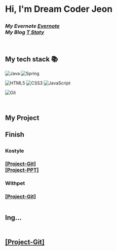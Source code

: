 
<h1> Hi, I'm Dream Coder Jeon

<p>
  <em>
    <h3>
    My Evernote
      <a href="https://www.evernote.com/client/web#?hm=true&">
       Evernote
      </a>
      <br>
    My Blog
      <a href="https://kun0227.tistory.com/">
      T Stoty
      </a>
    </h3>
  </em>
</p>

<br />
<h2> My tech stack 📚 </h2>

![Java](https://img.shields.io/badge/-Java-43853d?style=for-the-badge&logo=java&logoColor=white)
![Spring](https://img.shields.io/badge/-Spring-43853d?style=for-the-badge&logo=Spring&logoColor=white)

![HTML5](https://img.shields.io/badge/-HTML5-F05032?style=for-the-badge&logo=html5&logoColor=ffffff)
![CSS3](https://img.shields.io/badge/-CSS3-007ACC?style=for-the-badge&logo=css3)
![JavaScript](https://img.shields.io/badge/-JavaScript-%23F7DF1C?style=for-the-badge&logo=javascript&logoColor=000000&labelColor=%23F7DF1C&color=%23FFCE5A)

![Git](https://img.shields.io/badge/-Git-F05032?style=for-the-badge&logo=git&logoColor=ffffff)


<br/>

<h2>My Project</h2>
<table>
  <tbody>
    <tr>
      <h2>Finish<h2>
      <h3>
      Kostyle
      <h3>
        <a href="https://github.com/chaejiwoong/kostyle2.git" title="Kosta247 - Project">
        [Project-Git] 
        </a>
        <br>
        <a href ="https://drive.google.com/file/d/1Q2UW7whK2PynQQWhhfTGvFj10rCx7vWz/view?usp=share_link">
        [Project-PPT]
        </a>
        </tr>  
        
   <tbody>
    <tr>        
       <h3>
       Withpet
       <h3>
        <a href="https://github.com/jeon-kun/withpet.git" title="withPet - Project">
        [Project-Git] 
        </a>
        <br>
       
        
<table>
  <tbody>
    <tr>        
      <h2>Ing...<h2>
        <br>
         <a href="HTTPS://GITHUB.COM/JEON-KUN/COOK.GITt" title="Cook - Project">
        [Project-Git] 
        </a>

        
     
     
  </tbody>
</table>     
     



